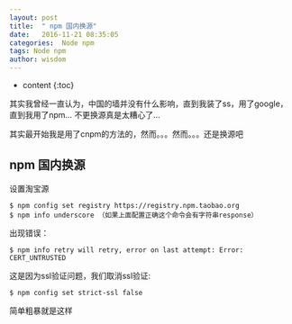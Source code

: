 ```yaml
---
layout: post
title:  " npm 国内换源"
date:   2016-11-21 08:35:05
categories:  Node npm
tags: Node npm
author: wisdom
---
```


* content
{:toc}

其实我曾经一直认为，中国的墙并没有什么影响，直到我装了ss，用了google，直到我用了npm… 不更换源真是太糟心了…





其实最开始我是用了cnpm的方法的，然而。。。然而。。。还是换源吧

## npm 国内换源

设置淘宝源

    $ npm config set registry https://registry.npm.taobao.org
    $ npm info underscore （如果上面配置正确这个命令会有字符串response）

出现错误：

    $ npm info retry will retry, error on last attempt: Error: CERT_UNTRUSTED

这是因为ssl验证问题，我们取消ssl验证:

    $ npm config set strict-ssl false

简单粗暴就是这样
